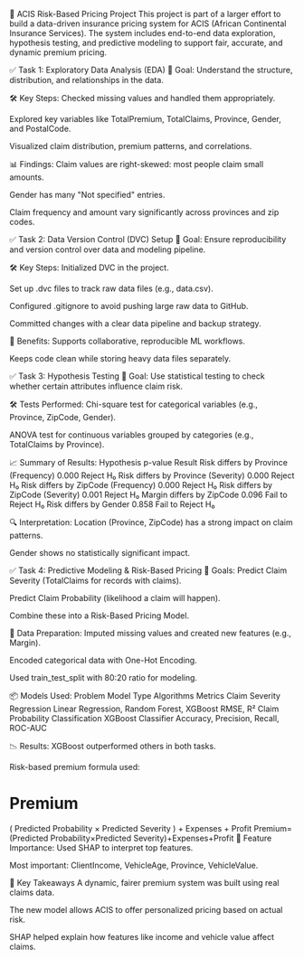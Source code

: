 📘 ACIS Risk-Based Pricing Project
This project is part of a larger effort to build a data-driven insurance pricing system for ACIS (African Continental Insurance Services). The system includes end-to-end data exploration, hypothesis testing, and predictive modeling to support fair, accurate, and dynamic premium pricing.

✅ Task 1: Exploratory Data Analysis (EDA)
🎯 Goal:
Understand the structure, distribution, and relationships in the data.

🛠️ Key Steps:
Checked missing values and handled them appropriately.

Explored key variables like TotalPremium, TotalClaims, Province, Gender, and PostalCode.

Visualized claim distribution, premium patterns, and correlations.

📊 Findings:
Claim values are right-skewed: most people claim small amounts.

Gender has many "Not specified" entries.

Claim frequency and amount vary significantly across provinces and zip codes.

✅ Task 2: Data Version Control (DVC) Setup
🎯 Goal:
Ensure reproducibility and version control over data and modeling pipeline.

🛠️ Key Steps:
Initialized DVC in the project.

Set up .dvc files to track raw data files (e.g., data.csv).

Configured .gitignore to avoid pushing large raw data to GitHub.

Committed changes with a clear data pipeline and backup strategy.

🧠 Benefits:
Supports collaborative, reproducible ML workflows.

Keeps code clean while storing heavy data files separately.

✅ Task 3: Hypothesis Testing
🎯 Goal:
Use statistical testing to check whether certain attributes influence claim risk.

🛠️ Tests Performed:
Chi-square test for categorical variables (e.g., Province, ZipCode, Gender).

ANOVA test for continuous variables grouped by categories (e.g., TotalClaims by Province).

📈 Summary of Results:
Hypothesis	p-value	Result
Risk differs by Province (Frequency)	0.000	Reject H₀
Risk differs by Province (Severity)	0.000	Reject H₀
Risk differs by ZipCode (Frequency)	0.000	Reject H₀
Risk differs by ZipCode (Severity)	0.001	Reject H₀
Margin differs by ZipCode	0.096	Fail to Reject H₀
Risk differs by Gender	0.858	Fail to Reject H₀

🔍 Interpretation:
Location (Province, ZipCode) has a strong impact on claim patterns.

Gender shows no statistically significant impact.

✅ Task 4: Predictive Modeling & Risk-Based Pricing
🎯 Goals:
Predict Claim Severity (TotalClaims for records with claims).

Predict Claim Probability (likelihood a claim will happen).

Combine these into a Risk-Based Pricing Model.

🧪 Data Preparation:
Imputed missing values and created new features (e.g., Margin).

Encoded categorical data with One-Hot Encoding.

Used train_test_split with 80:20 ratio for modeling.

📦 Models Used:
Problem	Model Type	Algorithms	Metrics
Claim Severity	Regression	Linear Regression, Random Forest, XGBoost	RMSE, R²
Claim Probability	Classification	XGBoost Classifier	Accuracy, Precision, Recall, ROC-AUC

📉 Results:
XGBoost outperformed others in both tasks.

Risk-based premium formula used:

Premium
=
(
Predicted Probability
×
Predicted Severity
)
+
Expenses
+
Profit
Premium=(Predicted Probability×Predicted Severity)+Expenses+Profit
📌 Feature Importance:
Used SHAP to interpret top features.

Most important: ClientIncome, VehicleAge, Province, VehicleValue.

🚀 Key Takeaways
A dynamic, fairer premium system was built using real claims data.

The new model allows ACIS to offer personalized pricing based on actual risk.

SHAP helped explain how features like income and vehicle value affect claims.
